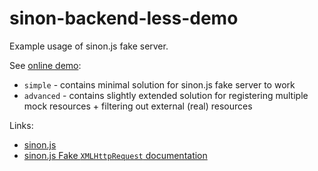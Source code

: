 # sinon-backend-less-demo

Example usage of sinon.js fake server.

See [online demo](http://ducin-public.github.io/sinon-backend-less-demo/):
* `simple` - contains minimal solution for sinon.js fake server to work
* `advanced` - contains slightly extended solution for registering multiple mock resources + filtering out external (real) resources

Links:
* [sinon.js](http://sinonjs.org/)
* [sinon.js Fake `XMLHttpRequest` documentation](http://sinonjs.org/docs/#server)

